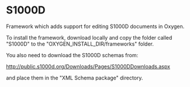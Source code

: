 S1000D
======

Framework which adds support for editing S1000D documents in Oxygen.

To install the framework, download locally and copy the folder called "S1000D" to the "OXYGEN_INSTALL_DIR/frameworks" folder.

You also need to download the S1000D schemas from:

http://public.s1000d.org/Downloads/Pages/S1000DDownloads.aspx

and place them in the "XML Schema package" directory.
